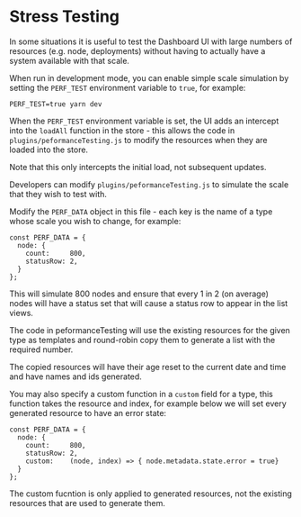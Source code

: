 # Stress Testing

In some situations it is useful to test the Dashboard UI with large numbers of resources (e.g. node, deployments) without having
to actually have a system available with that scale.

When run in development mode, you can enable simple scale simulation by setting the `PERF_TEST` environment variable to `true`, for example:

```
PERF_TEST=true yarn dev
```

When the `PERF_TEST` environment variable is set, the UI adds an intercept into the `loadAll` function in the store - this allows
the code in `plugins/peformanceTesting.js` to modify the resources when they are loaded into the store.

Note that this only intercepts the initial load, not subsequent updates.

Developers can modify `plugins/peformanceTesting.js` to simulate the scale that they wish to test with.

Modify the `PERF_DATA` object in this file - each key is the name of a type whose scale you wish to change, for example:

```
const PERF_DATA = {
  node: {
    count:     800,
    statusRow: 2,
  }
};
```

This will simulate 800 nodes and ensure that every 1 in 2 (on average) nodes will have a status set that will cause a status row to appear in the list views.

The code in peformanceTesting will use the existing resources for the given type as templates and round-robin copy them to generate a list with the required number.

The copied resources will have their age reset to the current date and time and have names and ids generated.

You may also specify a custom function in a `custom` field for a type, this function takes the resource and index, for example below we will set every generated resource to have an error state:

```
const PERF_DATA = {
  node: {
    count:     800,
    statusRow: 2,
    custom:    (node, index) => { node.metadata.state.error = true}
  }
};
```
  
The custom fucntion is only applied to generated resources, not the existing resources that are used to generate them.
